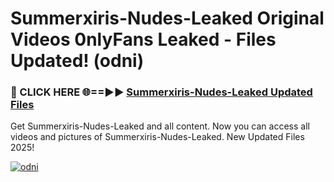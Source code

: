 # Summerxiris-Nudes-Leaked Original Videos 0nlyFans Leaked - Files Updated! (odni)

<h3>🔴 CLICK HERE 🌐==►► <a href="https://tinyurl.com/yc6ubb5a" rel="nofollow">Summerxiris-Nudes-Leaked Updated Files</a></h3>

Get Summerxiris-Nudes-Leaked and all content. Now you can access all videos and pictures of Summerxiris-Nudes-Leaked. New Updated Files 2025!

[![odni](https://i.imgur.com/7eu0CRL.gif)](https://tinyurl.com/yc6ubb5a)
